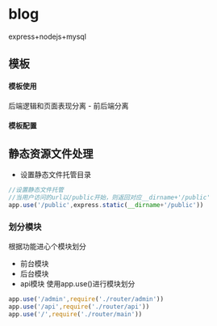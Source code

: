 # blog
express+nodejs+mysql
## 模板
#### 模板使用
后端逻辑和页面表现分离 - 前后端分离
#### 模板配置
## 静态资源文件处理
* 设置静态文件托管目录
``` javascript
//设置静态文件托管
//当用户访问的url以/public开始，则返回对应__dirname+'/public'
app.use('/public',express.static(__dirname+'/public'))
```
### 划分模块
根据功能进心个模块划分
* 前台模块
* 后台模块
* api模块
使用app.use()进行模块划分
``` javascript
app.use('/admin',require('./router/admin'))
app.use('/api',require('./router/api'))
app.use('/',require('./router/main'))
```

